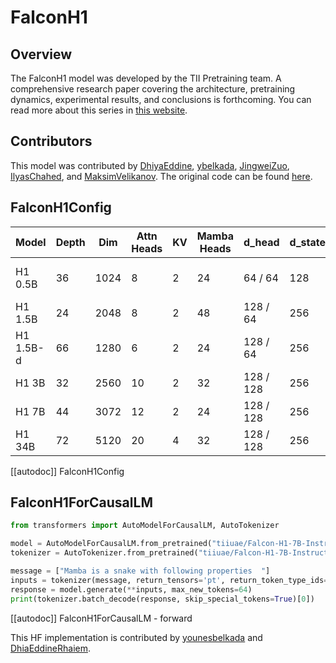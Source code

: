 <!--Copyright 2025 The HuggingFace Team. All rights reserved.
Licensed under the Apache License, Version 2.0 (the "License"); you may not use this file except in compliance with
the License. You may obtain a copy of the License at
http://www.apache.org/licenses/LICENSE-2.0
Unless required by applicable law or agreed to in writing, software distributed under the License is distributed on
an "AS IS" BASIS, WITHOUT WARRANTIES OR CONDITIONS OF ANY KIND, either express or implied. See the License for the
specific language governing permissions and limitations under the License.
⚠️ Note that this file is in Markdown but contain specific syntax for our doc-builder (similar to MDX) that may not be
rendered properly in your Markdown viewer.
-->

# FalconH1

## Overview

The FalconH1 model was developed by the TII Pretraining team. A comprehensive research paper covering the architecture, pretraining dynamics, experimental results, and conclusions is forthcoming. You can read more about this series in [this website](https://github.com/tiiuae/Falcon-H1).

## Contributors

This model was contributed by [DhiyaEddine](https://huggingface.co/DhiyaEddine), [ybelkada](https://huggingface.co/ybelkada), [JingweiZuo](https://huggingface.co/JingweiZuo), [IlyasChahed](https://huggingface.co/IChahed), and [MaksimVelikanov](https://huggingface.co/yellowvm).
The original code can be found [here](https://github.com/tiiuae/Falcon-H1).


## FalconH1Config

| Model     | Depth | Dim  | Attn Heads | KV | Mamba Heads | d_head       | d_state | Ctx Len        |
|-----------|--------|------|------------|----|--------------|--------------|------|-----------------|
| H1 0.5B   | 36     | 1024 | 8          | 2  | 24           | 64 / 64      | 128  | 4K, 16K-SFT     |
| H1 1.5B   | 24     | 2048 | 8          | 2  | 48           | 128 / 64     | 256  | 128K            |
| H1 1.5B-d | 66     | 1280 | 6          | 2  | 24           | 128 / 64     | 256  | 128K            |
| H1 3B     | 32     | 2560 | 10         | 2  | 32           | 128 / 128    | 256  | 128K            |
| H1 7B     | 44     | 3072 | 12         | 2  | 24           | 128 / 128    | 256  | 256K            |
| H1 34B    | 72     | 5120 | 20         | 4  | 32           | 128 / 128    | 256  | 256K            |



[[autodoc]] FalconH1Config

<!---
## Usage Tips
Tips: 
- The architecture is based on Mamba-2 models.
## FalconH1Model
[[autodoc]] FalconH1Model
    - forward
-->

## FalconH1ForCausalLM

```python
from transformers import AutoModelForCausalLM, AutoTokenizer

model = AutoModelForCausalLM.from_pretrained("tiiuae/Falcon-H1-7B-Instruct")
tokenizer = AutoTokenizer.from_pretrained("tiiuae/Falcon-H1-7B-Instruct")

message = ["Mamba is a snake with following properties  "]
inputs = tokenizer(message, return_tensors='pt', return_token_type_ids=False)
response = model.generate(**inputs, max_new_tokens=64)
print(tokenizer.batch_decode(response, skip_special_tokens=True)[0])
```

[[autodoc]] FalconH1ForCausalLM
    - forward

This HF implementation is contributed by [younesbelkada](https://github.com/younesbelkada) and [DhiaEddineRhaiem](https://github.com/dhiaEddineRhaiem). 